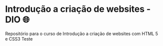 # Introdução a criação de websites -DIO :globe_with_meridians:
Repositório para o curso de Introdução a criação de websites com HTML 5 e CSS3
Teste